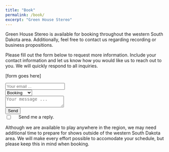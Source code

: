 ```yaml
---
title: "Book"
permalink: /book/
excerpt: "Green House Stereo"
---
```


Green House Stereo is available for booking throughout the western South Dakota area. Additionally, feel free to contact us regarding recording or business propositions.

Please fill out the form below to request more information. Include your contact information and let us know how you would like us to reach out to you. We will quickly respond to all inquiries.

[form goes here]

<section>
        <div class="row">
          <div class="six columns-md">
            <input type="text" class="u-full-width" placeholder="Your email ...">
          </div>
          <div class="six columns-md">
            <select class="u-full-width">
              <option value="">Booking</option>
              <option value="">Recording</option>
              <option value="">Press</option>
              <option value="">Other</option>
            </select>
          </div>
        </div>
        <div class="row">
          <div class="twelve columns">
            <textarea class="u-full-width" placeholder="Your message ..."></textarea>
          </div>
        </div>
        <div class="row">
          <div class="six columns">
            <button class="button button-primary">Send</button>
          </div>
          <div class="six columns text-center">
            <input type="checkbox"> Send me a reply.
          </div>
        </div>
      </section>


Although we are available to play anywhere in the region, we may need additional time to prepare for shows outside of the western South Dakota area. We will make every effort possible to accomodate your schedule, but please keep this in mind when booking.
